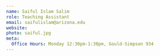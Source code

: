 ```yaml
---
name: Saiful Islam Salim
role: Teaching Assistant
email: saifulislam@arizona.edu
website: 
photo: saiful.jpg
meta:
  Office Hours: Monday 12:30pm-1:30pm, Gould-Simpson 934
---
```


